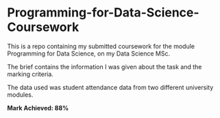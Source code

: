 # Programming-for-Data-Science-Coursework

This is a repo containing my submitted coursework for the module Programming for Data Science, on my Data Science MSc.

The brief contains the information I was given about the task and the marking criteria.

The data used was student attendance data from two different university modules.

**Mark Achieved: 88%**
